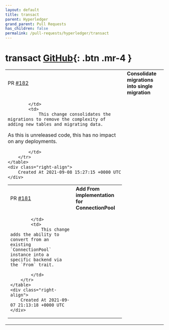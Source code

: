 ```yaml
---
layout: default
title: transact
parent: Hyperledger
grand_parent: Pull Requests
has_children: false
permalink: /pull-requests/hyperledger/transact
---
```


# transact <span class="fs-3 right-align">[GitHub](https://github.com/hyperledger/transact){: .btn .mr-4 }</span>


<div>
    <table>
        <tr>
            <td>
                PR <a href="https://github.com/hyperledger/transact/pull/182" class=".btn">#182</a>
            </td>
            <td>
                <b>
                    Consolidate migrations into single migration
                </b>
            </td>
        </tr>
        <tr>
            <td>
                
            </td>
            <td>
                This change consolidates the migrations to remove the complexity of adding new tables and migrating data. 

As this is unreleased code, this has no impact on any deployments.

            </td>
        </tr>
    </table>
    <div class="right-align">
        Created At 2021-09-08 15:27:15 +0000 UTC
    </div>
</div>

<div>
    <table>
        <tr>
            <td>
                PR <a href="https://github.com/hyperledger/transact/pull/181" class=".btn">#181</a>
            </td>
            <td>
                <b>
                    Add From implementation for ConnectionPool
                </b>
            </td>
        </tr>
        <tr>
            <td>
                
            </td>
            <td>
                This change adds the ability to convert from an existing `ConnectionPool` instance into a specific backend via the `From` trait.

            </td>
        </tr>
    </table>
    <div class="right-align">
        Created At 2021-09-07 21:13:18 +0000 UTC
    </div>
</div>

